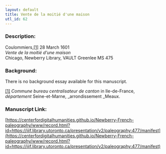 ```yaml
---
layout: default
title: Vente de la moitié d'une maison
utl_id: 62
---
```


### Description:

Coulommiers,<a id="_ftnref1">[[1]](#_ftn1)</a> 28 March 1601<br>
_Vente de la moitié d’une maison_<br>
Chicago, Newberry Library, VAULT Greenlee MS 475

### Background:

There is no background essay available for this manuscript.

<a id="_ftn1">[[1]](#_ftnref1)</a> _Commune bureau centralisateur de canton_ in Ile-de-France, _département_ Seine-et-Marne, _arrondissement _Meaux. 

### Manuscript Link:

[https://centerfordigitalhumanities.github.io/Newberry-French-paleography/www/record.html?id=https://iiif.library.utoronto.ca/presentation/v2/paleography:477/manifest](https://centerfordigitalhumanities.github.io/Newberry-French-paleography/www/record.html?id=https://iiif.library.utoronto.ca/presentation/v2/paleography:477/manifest)
